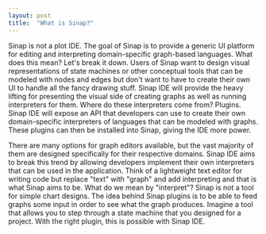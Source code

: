 ```yaml
---
layout: post
title:  "What is Sinap?"
---
```

Sinap is not a plot IDE. The goal of Sinap is to provide a generic UI platform for editing and interpreting domain-specific graph-based languages. What does this mean? Let's break it down. Users of Sinap want to design visual representations of state machines or other conceptual tools that can be modeled with nodes and edges but don't want to have to create their own UI to handle all the fancy drawing stuff. Sinap IDE will provide the heavy lifting for presenting the visual side of creating graphs as well as running interpreters for them. Where do these interpreters come from? Plugins. Sinap IDE will expose an API that developers can use to create their own domain-specific interpreters of languages that can be modeled with graphs. These plugins can then be installed into Sinap, giving the IDE more power.

There are many options for graph editors available, but the vast majority of them are designed specifically for their respective domains. Sinap IDE aims to break this trend by allowing developers implement their own interpreters that can be used in the application. Think of a lightweight text editor for writing code but replace "text" with "graph" and add interpreting and that is what Sinap aims to be. What do we mean by "interpret"? Sinap is not a tool for simple chart designs. The idea behind Sinap plugins is to be able to feed graphs some input in order to see what the graph produces. Imagine a tool that allows you to step through a state machine that you designed for a project. With the right plugin, this is possible with Sinap IDE.